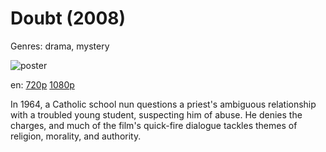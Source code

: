 # Doubt (2008)

Genres: drama, mystery

![poster](http://image.tmdb.org/t/p/w500/eoxF1LlYvJeVJcEmptfV8PLtpBK.jpg)

en:
  [720p](magnet:?xt=urn:btih:B01E3A498098DA906669400A81D63939C678CFF0&tr=udp://glotorrents.pw:6969/announce&tr=udp://tracker.opentrackr.org:1337/announce&tr=udp://torrent.gresille.org:80/announce&tr=udp://tracker.openbittorrent.com:80&tr=udp://tracker.coppersurfer.tk:6969&tr=udp://tracker.leechers-paradise.org:6969&tr=udp://p4p.arenabg.ch:1337&tr=udp://tracker.internetwarriors.net:1337)
  [1080p](magnet:?xt=urn:btih:3B12B3A2141D1D41B5F0DC71097F0A1AE9987C97&tr=udp://glotorrents.pw:6969/announce&tr=udp://tracker.opentrackr.org:1337/announce&tr=udp://torrent.gresille.org:80/announce&tr=udp://tracker.openbittorrent.com:80&tr=udp://tracker.coppersurfer.tk:6969&tr=udp://tracker.leechers-paradise.org:6969&tr=udp://p4p.arenabg.ch:1337&tr=udp://tracker.internetwarriors.net:1337)
  


In 1964, a Catholic school nun questions a priest's ambiguous relationship with a troubled young student, suspecting him of abuse. He denies the charges, and much of the film's quick-fire dialogue tackles themes of religion, morality, and authority.
